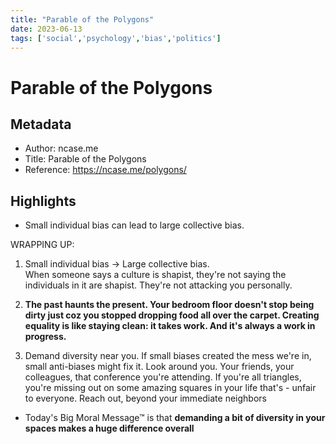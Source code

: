 ```yaml
---
title: "Parable of the Polygons"
date: 2023-06-13
tags: ['social','psychology','bias','politics']
---
```

# Parable of the Polygons

## Metadata
- Author: ncase.me
- Title: Parable of the Polygons
- Reference: https://ncase.me/polygons/

## Highlights

- Small individual bias can lead to large collective bias.

WRAPPING UP: 	 		 			
1. Small individual bias → Large collective bias. 			 			 			
When someone says a culture is shapist, they're not saying the individuals in it are shapist. They're not attacking you personally. 
   
2. **The past haunts the present. 
   Your bedroom floor doesn't stop being dirty just coz you stopped dropping food all over the carpet. Creating equality is like staying clean: it takes work. And it's always a work in progress.** 	
   
3. Demand diversity near you. If small biases created the mess we're in, small anti-biases might fix it. Look around you. Your friends, your colleagues, that conference you're attending. If you're all triangles, you're missing out on some amazing squares in your life that's - unfair to everyone. Reach out, beyond your immediate neighbors

- Today's Big Moral Message™ is that **demanding a bit of diversity in your spaces makes a huge difference overall**

